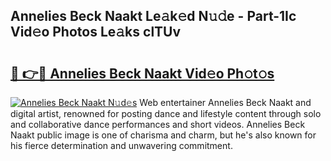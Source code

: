 ## Annelies Beck Naakt Le𝚊k𝚎d N𝚞𝚍e - Part-1Ic Vid𝚎o Photos Le𝚊ks clTUv

# <h2><a href="http://fb3voi.evod.top/?m=Annelies+Beck+Naakt">🔗 👉🔴 Annelies Beck Naakt Vid𝚎o Ph𝚘t𝚘s</a></h2>

[![Annelies Beck Naakt N𝚞d𝚎s](https://i.imgur.com/8V9OHl7.gif)](http://fb3voi.evod.top/?m=Annelies+Beck+Naakt)
Web entertainer Annelies Beck Naakt and digital artist, renowned for posting dance and lifestyle content through solo and collaborative dance performances and short videos. Annelies Beck Naakt public image is one of charisma and charm, but he's also known for his fierce determination and unwavering commitment. 
